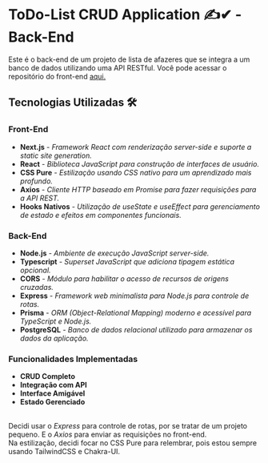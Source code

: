 # ToDo-List CRUD Application ✍✔ - Back-End
Este é o back-end de um projeto de lista de afazeres que se integra a um banco de dados utilizando uma API RESTful. Você pode acessar o repositório do front-end [aqui.](https://github.com/julyana-gusmao/todolist)

## Tecnologias Utilizadas 🛠
### Front-End
- <b>Next.js</b> - <i> Framework React com renderização server-side e suporte a static site generation. </i>
- <b>React</b> -  <i> Biblioteca JavaScript para construção de interfaces de usuário. </i>
- <b>CSS Pure</b> - <i> Estilização usando CSS nativo para um aprendizado mais profundo. </i>
- <b>Axios</b> - <i> Cliente HTTP baseado em Promise para fazer requisições para a API REST. </i>
- <b>Hooks Nativos</b> - <i> Utilização de useState e useEffect para gerenciamento de estado e efeitos em componentes funcionais. </i>

### Back-End
- <b>Node.js</b> - <i> Ambiente de execução JavaScript server-side. </i>
- <b>Typescript</b> - <i> Superset JavaScript que adiciona tipagem estática opcional. </i>
- <b>CORS</b> - <i> Módulo para habilitar o acesso de recursos de origens cruzadas. </i>
- <b>Express</b> - <i> Framework web minimalista para Node.js para controle de rotas. </i>
- <b>Prisma</b> - <i> ORM (Object-Relational Mapping) moderno e acessível para TypeScript e Node.js. </i>
- <b>PostgreSQL</b> - <i> Banco de dados relacional utilizado para armazenar os dados da aplicação. </i>

### Funcionalidades Implementadas
- <b>CRUD Completo</b>
- <b>Integração com API</b>
- <b>Interface Amigável</b>
- <b>Estado Gerenciado</b>

<br>
Decidi usar o <i>Express</i> para controle de rotas, por se tratar de um projeto pequeno. E o <i>Axios</i> para enviar as requisições no front-end. <br>
Na estilização, decidi focar no CSS Pure para relembrar, pois estou sempre usando TailwindCSS e Chakra-UI.

